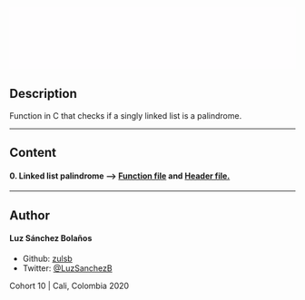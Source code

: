 ![Banner](banner-palindrome.gif)

## Description

Function in C that checks if a singly linked list is a palindrome.

---

## Content
#### 0. Linked list palindrome --> [Function file](./0-is_palindrome.c) and [Header file.](./lists.h)

---

## Author
#### Luz Sánchez Bolaños
- Github: [zulsb](https://github.com/zulsb)
- Twitter: [@LuzSanchezB](https://twitter.com/LuzSanchezB)

Cohort 10 |
Cali, Colombia 2020